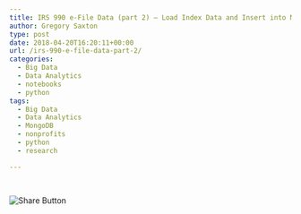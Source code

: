 ```yaml
---
title: IRS 990 e-File Data (part 2) — Load Index Data and Insert into MongoDB
author: Gregory Saxton
type: post
date: 2018-04-20T16:20:11+00:00
url: /irs-990-e-file-data-part-2/
categories:
  - Big Data
  - Data Analytics
  - notebooks
  - python
tags:
  - Big Data
  - Data Analytics
  - MongoDB
  - nonprofits
  - python
  - research

---
```

<div style="padding-bottom:20px; padding-top:10px;" class="hupso-share-buttons">
  <!-- Hupso Share Buttons - https://www.hupso.com/share/ -->
  
  <a class="hupso_toolbar" href="https://www.hupso.com/share/"><img src="http://static.hupso.com/share/buttons/share-medium.png" style="border:0px; padding-top: 5px; float:left;" alt="Share Button" /></a><!-- Hupso Share Buttons -->
</div>
